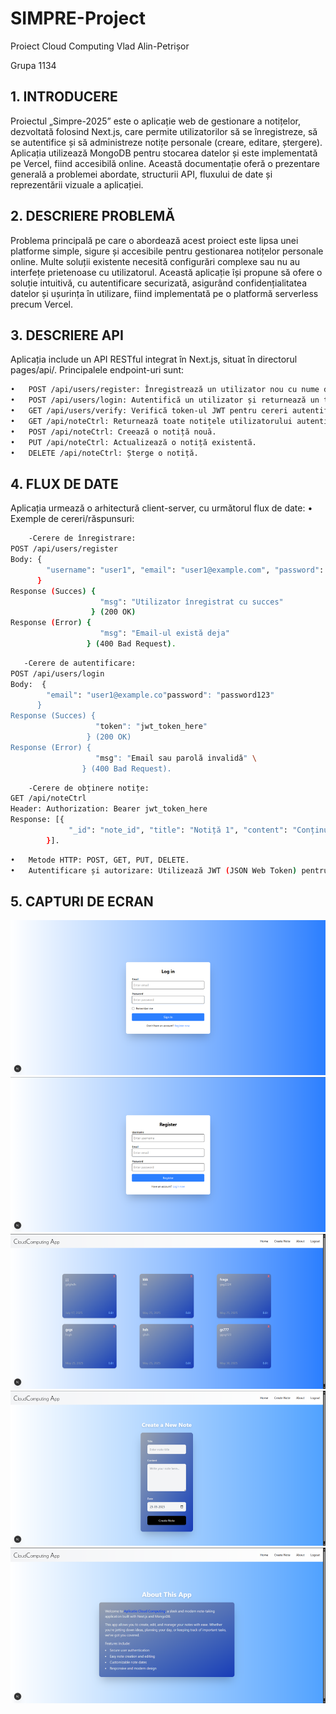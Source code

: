 <h1>SIMPRE-Project</h1>
<p>Proiect Cloud Computing Vlad Alin-Petrișor</p>
<p>Grupa 1134</p>

## 1. INTRODUCERE
<p>Proiectul „Simpre-2025” este o aplicație web de gestionare a notițelor, dezvoltată folosind Next.js, care permite utilizatorilor să se înregistreze, să se autentifice și să administreze notițe personale (creare, editare, ștergere). Aplicația utilizează MongoDB pentru stocarea datelor și este implementată pe Vercel, fiind accesibilă online. Această documentație oferă o prezentare generală a problemei abordate, structurii API, fluxului de date și reprezentării vizuale a aplicației.</p>


## 2. DESCRIERE PROBLEMĂ
Problema principală pe care o abordează acest proiect este lipsa unei platforme simple, sigure și accesibile pentru gestionarea notițelor personale online. Multe soluții existente necesită configurări complexe sau nu au interfețe prietenoase cu utilizatorul. Această aplicație își propune să ofere o soluție intuitivă, cu autentificare securizată, asigurând confidențialitatea datelor și ușurința în utilizare, fiind implementată pe o platformă serverless precum Vercel.


## 3. DESCRIERE API
Aplicația include un API RESTful integrat în Next.js, situat în directorul pages/api/. Principalele endpoint-uri sunt:
 ```bash
•	POST /api/users/register: Înregistrează un utilizator nou cu nume de utilizator, email și parolă. 
•	POST /api/users/login: Autentifică un utilizator și returnează un token JWT. 
•	GET /api/users/verify: Verifică token-ul JWT pentru cereri autentificate. 
•	GET /api/noteCtrl: Returnează toate notițele utilizatorului autentificat. 
•	POST /api/noteCtrl: Creează o notiță nouă. 
•	PUT /api/noteCtrl: Actualizează o notiță existentă. 
•	DELETE /api/noteCtrl: Șterge o notiță.
 ```

## 4. FLUX DE DATE
Aplicația urmează o arhitectură client-server, cu următorul flux de date: 
•	Exemple de cereri/răspunsuri: 

```bash
    -Cerere de înregistrare: 
POST /api/users/register
Body: { 
        "username": "user1", "email": "user1@example.com", "password": "password123" 
      }
Response (Succes) { 
                    "msg": "Utilizator înregistrat cu succes" 
  			      } (200 OK)
Response (Error) { 
                    "msg": "Email-ul există deja" 
                 } (400 Bad Request).
 ```
 ```bash
    -Cerere de autentificare: 
POST /api/users/login 
Body:  { 
         "email": "user1@example.co"password": "password123"
       } 
Response (Succes) { 
                    "token": "jwt_token_here" 
                  } (200 OK) 
Response (Error) { 
                    "msg": "Email sau parolă invalidă" \
 			     } (400 Bad Request).
 ```
```bash
    -Cerere de obținere notițe: 
GET /api/noteCtrl 
Header: Authorization: Bearer jwt_token_here 
Response: [{
             "_id": "note_id", "title": "Notiță 1", "content": "Conținut 1", "date": "2025-05-25"
        }].
```

```bash
•	Metode HTTP: POST, GET, PUT, DELETE.
•	Autentificare și autorizare: Utilizează JWT (JSON Web Token) pentru autentificare. Token-ul este generat la autentificare și inclus în antetul Authorization pentru toate cererile protejate. Serviciile utilizate includ MongoDB Atlas pentru stocarea datelor și Vercel pentru implementare.
 ```

## 5. CAPTURI DE ECRAN
<img src="https://github.com/alinvlad27/SIMPRE_2025/blob/main/img/image1.png" alt="Image 1">
<img src="https://github.com/alinvlad27/SIMPRE_2025/blob/main/img/image2.png" alt="Image 2">
<img src="https://github.com/alinvlad27/SIMPRE_2025/blob/main/img/image3.png" alt="Image 3">
<img src="https://github.com/alinvlad27/SIMPRE_2025/blob/main/img/image4.png" alt="Image 4">
<img src="https://github.com/alinvlad27/SIMPRE_2025/blob/main/img/image5.png" alt="Image 5">